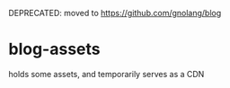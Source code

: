 DEPRECATED: moved to https://github.com/gnolang/blog

# blog-assets
holds some assets, and temporarily serves as a CDN
